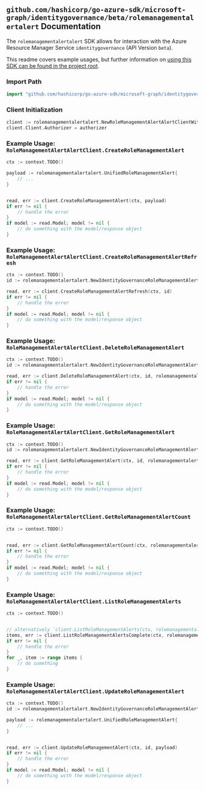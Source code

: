 
## `github.com/hashicorp/go-azure-sdk/microsoft-graph/identitygovernance/beta/rolemanagementalertalert` Documentation

The `rolemanagementalertalert` SDK allows for interaction with the Azure Resource Manager Service `identitygovernance` (API Version `beta`).

This readme covers example usages, but further information on [using this SDK can be found in the project root](https://github.com/hashicorp/go-azure-sdk/tree/main/docs).

### Import Path

```go
import "github.com/hashicorp/go-azure-sdk/microsoft-graph/identitygovernance/beta/rolemanagementalertalert"
```


### Client Initialization

```go
client := rolemanagementalertalert.NewRoleManagementAlertAlertClientWithBaseURI("https://management.azure.com")
client.Client.Authorizer = authorizer
```


### Example Usage: `RoleManagementAlertAlertClient.CreateRoleManagementAlert`

```go
ctx := context.TODO()

payload := rolemanagementalertalert.UnifiedRoleManagementAlert{
	// ...
}


read, err := client.CreateRoleManagementAlert(ctx, payload)
if err != nil {
	// handle the error
}
if model := read.Model; model != nil {
	// do something with the model/response object
}
```


### Example Usage: `RoleManagementAlertAlertClient.CreateRoleManagementAlertRefresh`

```go
ctx := context.TODO()
id := rolemanagementalertalert.NewIdentityGovernanceRoleManagementAlertAlertID("unifiedRoleManagementAlertIdValue")

read, err := client.CreateRoleManagementAlertRefresh(ctx, id)
if err != nil {
	// handle the error
}
if model := read.Model; model != nil {
	// do something with the model/response object
}
```


### Example Usage: `RoleManagementAlertAlertClient.DeleteRoleManagementAlert`

```go
ctx := context.TODO()
id := rolemanagementalertalert.NewIdentityGovernanceRoleManagementAlertAlertID("unifiedRoleManagementAlertIdValue")

read, err := client.DeleteRoleManagementAlert(ctx, id, rolemanagementalertalert.DefaultDeleteRoleManagementAlertOperationOptions())
if err != nil {
	// handle the error
}
if model := read.Model; model != nil {
	// do something with the model/response object
}
```


### Example Usage: `RoleManagementAlertAlertClient.GetRoleManagementAlert`

```go
ctx := context.TODO()
id := rolemanagementalertalert.NewIdentityGovernanceRoleManagementAlertAlertID("unifiedRoleManagementAlertIdValue")

read, err := client.GetRoleManagementAlert(ctx, id, rolemanagementalertalert.DefaultGetRoleManagementAlertOperationOptions())
if err != nil {
	// handle the error
}
if model := read.Model; model != nil {
	// do something with the model/response object
}
```


### Example Usage: `RoleManagementAlertAlertClient.GetRoleManagementAlertCount`

```go
ctx := context.TODO()


read, err := client.GetRoleManagementAlertCount(ctx, rolemanagementalertalert.DefaultGetRoleManagementAlertCountOperationOptions())
if err != nil {
	// handle the error
}
if model := read.Model; model != nil {
	// do something with the model/response object
}
```


### Example Usage: `RoleManagementAlertAlertClient.ListRoleManagementAlerts`

```go
ctx := context.TODO()


// alternatively `client.ListRoleManagementAlerts(ctx, rolemanagementalertalert.DefaultListRoleManagementAlertsOperationOptions())` can be used to do batched pagination
items, err := client.ListRoleManagementAlertsComplete(ctx, rolemanagementalertalert.DefaultListRoleManagementAlertsOperationOptions())
if err != nil {
	// handle the error
}
for _, item := range items {
	// do something
}
```


### Example Usage: `RoleManagementAlertAlertClient.UpdateRoleManagementAlert`

```go
ctx := context.TODO()
id := rolemanagementalertalert.NewIdentityGovernanceRoleManagementAlertAlertID("unifiedRoleManagementAlertIdValue")

payload := rolemanagementalertalert.UnifiedRoleManagementAlert{
	// ...
}


read, err := client.UpdateRoleManagementAlert(ctx, id, payload)
if err != nil {
	// handle the error
}
if model := read.Model; model != nil {
	// do something with the model/response object
}
```
